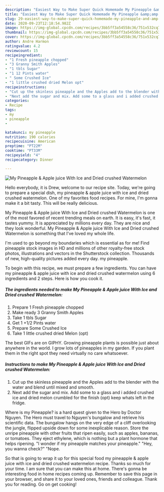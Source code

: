 ```yaml
---
description: "Easiest Way to Make Super Quick Homemade My Pineapple &amp;amp; Apple juice With Ice and Dried crushed Watermelon"
title: "Easiest Way to Make Super Quick Homemade My Pineapple &amp;amp; Apple juice With Ice and Dried crushed Watermelon"
slug: 29-easiest-way-to-make-super-quick-homemade-my-pineapple-and-amp-apple-juice-with-ice-and-dried-crushed-watermelon
date: 2020-09-23T12:18:54.982Z
image: https://img-global.cpcdn.com/recipes/3bb5ff3a54558c36/751x532cq70/my-pineapple-apple-juice-with-ice-and-dried-crushed-watermelon-recipe-main-photo.jpg
thumbnail: https://img-global.cpcdn.com/recipes/3bb5ff3a54558c36/751x532cq70/my-pineapple-apple-juice-with-ice-and-dried-crushed-watermelon-recipe-main-photo.jpg
cover: https://img-global.cpcdn.com/recipes/3bb5ff3a54558c36/751x532cq70/my-pineapple-apple-juice-with-ice-and-dried-crushed-watermelon-recipe-main-photo.jpg
author: Andre Harmon
ratingvalue: 4.2
reviewcount: 15
recipeingredient:
- "1 Fresh pineapple chopped"
- "3 Granny Smith Apples"
- "1 tbls Sugar"
- "1 12 Pints water"
- " Some Crushed Ice"
- "1 little crushed dried Melon opt"
recipeinstructions:
- "Cut up the skinless pineapple and the Apples add to the blender with the water and blend until mixed and smooth."
- "Next add the sugar and mix. Add some to a glass and i added crushed ice and dried melon crumbled for the finish (opt) keep whats left in the fridge."
categories:
- Recipe
tags:
- my
- pineapple
- 

katakunci: my pineapple  
nutrition: 190 calories
recipecuisine: American
preptime: "PT22M"
cooktime: "PT33M"
recipeyield: "4"
recipecategory: Dinner

---
```



![My Pineapple &amp; Apple juice With Ice and Dried crushed Watermelon](https://img-global.cpcdn.com/recipes/3bb5ff3a54558c36/751x532cq70/my-pineapple-apple-juice-with-ice-and-dried-crushed-watermelon-recipe-main-photo.jpg)

Hello everybody, it is Drew, welcome to our recipe site. Today, we're going to prepare a special dish, my pineapple &amp; apple juice with ice and dried crushed watermelon. One of my favorites food recipes. For mine, I'm gonna make it a bit tasty. This will be really delicious.

My Pineapple &amp; Apple juice With Ice and Dried crushed Watermelon is one of the most favored of recent trending meals on earth. It is easy, it's fast, it tastes yummy. It is appreciated by millions every day. They are nice and they look wonderful. My Pineapple &amp; Apple juice With Ice and Dried crushed Watermelon is something that I've loved my whole life.

I&#39;m used to go beyond my boundaries which is essential as for me! Find pineapple stock images in HD and millions of other royalty-free stock photos, illustrations and vectors in the Shutterstock collection. Thousands of new, high-quality pictures added every day. my pineapple.


To begin with this recipe, we must prepare a few ingredients. You can have my pineapple &amp; apple juice with ice and dried crushed watermelon using 6 ingredients and 2 steps. Here is how you cook it.

<!--inarticleads1-->

##### The ingredients needed to make My Pineapple &amp; Apple juice With Ice and Dried crushed Watermelon:

1. Prepare 1 Fresh pineapple chopped
1. Make ready 3 Granny Smith Apples
1. Take 1 tbls Sugar
1. Get 1 +1/2 Pints water
1. Prepare  Some Crushed Ice
1. Take 1 little crushed dried Melon (opt)


The best GIFs are on GIPHY. Growing pineapple plants is possible just about anywhere in the world. I grow lots of pineapples in my garden. If you plant them in the right spot they need virtually no care whatsoever. 

<!--inarticleads2-->

##### Instructions to make My Pineapple &amp; Apple juice With Ice and Dried crushed Watermelon:

1. Cut up the skinless pineapple and the Apples add to the blender with the water and blend until mixed and smooth.
1. Next add the sugar and mix. Add some to a glass and i added crushed ice and dried melon crumbled for the finish (opt) keep whats left in the fridge.


Where is my Pineapple? is a hard quest given to the Hero by Doctor Nguyen. The Hero must travel to Nguyen&#39;s bungalow and retrieve his scientific data. The bungalow hangs on the very edge of a cliff overlooking the jungle, flipped upside down for some inexplicable reason. Store the unripe pineapple with other fruits that ripen easily, such as apples, bananas, or tomatoes. They eject ethylene, which is nothing but a plant hormone that helps ripening. &#34;I wonder if my pineapple matches your pineapple.&#34; &#34;Hey, you wanna check?&#34; &#34;Nope. 

So that is going to wrap it up for this special food my pineapple &amp; apple juice with ice and dried crushed watermelon recipe. Thanks so much for your time. I am sure that you can make this at home. There's gonna be interesting food in home recipes coming up. Remember to save this page in your browser, and share it to your loved ones, friends and colleague. Thank you for reading. Go on get cooking!
